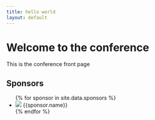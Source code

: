 ```yaml
---
title: hello world
layout: default
---
```


# Welcome to the conference

This is the conference front page


## Sponsors
<ul>
{% for sponsor in site.data.sponsors %}
	<li><img src="assets/images/{{sponsor.logo}}"> {{sponsor.name}}</li>
{% endfor %}
</ul>